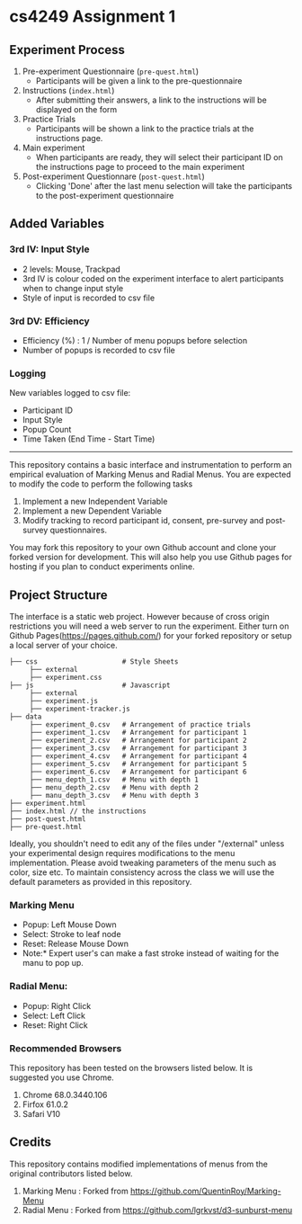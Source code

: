 # cs4249 Assignment 1

## Experiment Process

1. Pre-experiment Questionnaire (`pre-quest.html`)
    - Participants will be given a link to the pre-questionnaire
2. Instructions (`index.html`)
    - After submitting their answers, a link to the instructions will be displayed on the form
3. Practice Trials
    - Participants will be shown a link to the practice trials at the instructions page.
4. Main experiment
    - When participants are ready, they will select their participant ID on the instructions page to proceed to the main experiment
5. Post-experiment Questionnare (`post-quest.html`)
    - Clicking 'Done' after the last menu selection will take the participants to the post-experiment questionnaire

## Added Variables

### 3rd IV: Input Style

- 2 levels: Mouse, Trackpad
- 3rd IV is colour coded on the experiment interface to alert participants when to change input style
- Style of input is recorded to csv file

### 3rd DV: Efficiency

- Efficiency (%) : 1 / Number of menu popups before selection
- Number of popups is recorded to csv file

### Logging
New variables logged to csv file:
- Participant ID
- Input Style
- Popup Count
- Time Taken (End Time - Start Time)

---

This repository contains a basic interface and instrumentation to perform an empirical evaluation of Marking Menus and Radial Menus. You are expected to modify the code to perform the following tasks

1. Implement a new Independent Variable
2. Implement a new Dependent Variable
3. Modify tracking to record participant id, consent, pre-survey and post-survey questionnaires.

You may fork this repository to your own Github account and clone your forked version for development. This will also help you use Github pages for hosting if you plan to conduct experiments online.

## Project Structure

The interface is a static web project. However because of cross origin restrictions you will need a web server to run the experiment. Either turn on Github Pages(https://pages.github.com/) for your forked repository or setup a local server of your choice.

    ├── css                     # Style Sheets
         ├── external
         ├── experiment.css
    ├── js                      # Javascript
         ├── external
         ├── experiment.js
         ├── experiment-tracker.js
    ├── data
         ├── experiment_0.csv   # Arrangement of practice trials
         ├── experiment_1.csv   # Arrangement for participant 1
         ├── experiment_2.csv   # Arrangement for participant 2
         ├── experiment_3.csv   # Arrangement for participant 3
         ├── experiment_4.csv   # Arrangement for participant 4
         ├── experiment_5.csv   # Arrangement for participant 5
         ├── experiment_6.csv   # Arrangement for participant 6
         ├── menu_depth_1.csv   # Menu with depth 1
         ├── menu_depth_2.csv   # Menu with depth 2
         ├── manu_depth_3.csv   # Menu with depth 3
    ├── experiment.html
    ├── index.html // the instructions
    ├── post-quest.html
    ├── pre-quest.html

Ideally, you shouldn't need to edit any of the files under "/external" unless your experimental design requires modifications to the menu implementation. Please avoid tweaking parameters of the menu such as color, size etc. To maintain consistency across the class we will use the default parameters as provided in this repository.

### Marking Menu

- Popup: Left Mouse Down
- Select: Stroke to leaf node
- Reset: Release Mouse Down
- Note:\* Expert user's can make a fast stroke instead of waiting for the manu to pop up.

### Radial Menu:

- Popup: Right Click
- Select: Left Click
- Reset: Right Click

### Recommended Browsers

This repository has been tested on the browsers listed below. It is suggested you use Chrome.

1. Chrome 68.0.3440.106
2. Firfox 61.0.2
3. Safari V10

## Credits

This repository contains modified implementations of menus from the original contributors listed below.

1. Marking Menu : Forked from https://github.com/QuentinRoy/Marking-Menu
2. Radial Menu : Forked from https://github.com/lgrkvst/d3-sunburst-menu
